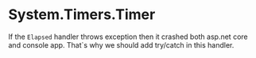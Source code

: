 # System.Timers.Timer

If the `Elapsed` handler throws exception then it crashed both asp.net core and console app. That`s why we should add try/catch in this handler.